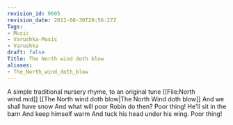 ```yaml
---
revision_id: 9605
revision_date: 2012-08-30T20:56:27Z
Tags:
- Music
- Varushka-Music
- Varushka
draft: false
Title: The North wind doth blow
aliases:
- The_North_wind_doth_blow
---
```

A simple traditional nursery rhyme, to an original tune [[File:North wind.mid]]
[[The North wind doth blow|The North Wind doth blow]]
And we shall have snow
And what will poor Robin do then?
Poor thing!
He'll sit in the barn
And keep himself warm
And tuck his head under his wing.
Poor thing!